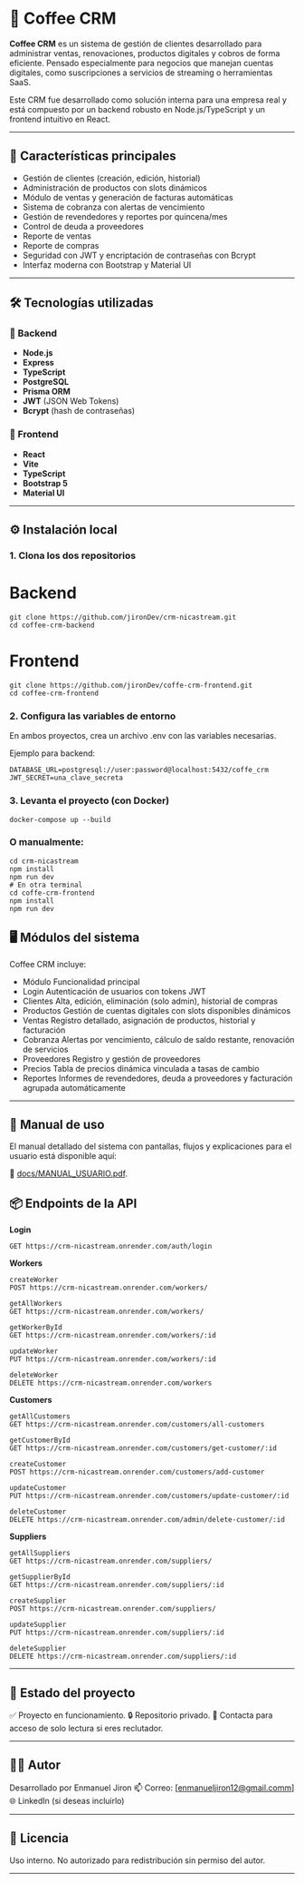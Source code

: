 # 🐶 Coffee CRM

**Coffee CRM** es un sistema de gestión de clientes desarrollado para administrar ventas, renovaciones, productos digitales y cobros de forma eficiente. Pensado especialmente para negocios que manejan cuentas digitales, como suscripciones a servicios de streaming o herramientas SaaS.

Este CRM fue desarrollado como solución interna para una empresa real y está compuesto por un backend robusto en Node.js/TypeScript y un frontend intuitivo en React.

---

## 🚀 Características principales

- Gestión de clientes (creación, edición, historial)
- Administración de productos con slots dinámicos
- Módulo de ventas y generación de facturas automáticas
- Sistema de cobranza con alertas de vencimiento
- Gestión de revendedores y reportes por quincena/mes
- Control de deuda a proveedores
- Reporte de ventas
- Reporte de compras
- Seguridad con JWT y encriptación de contraseñas con Bcrypt
- Interfaz moderna con Bootstrap y Material UI

---

## 🛠️ Tecnologías utilizadas

### 🔧 Backend
- **Node.js**
- **Express**
- **TypeScript**
- **PostgreSQL**
- **Prisma ORM**
- **JWT** (JSON Web Tokens)
- **Bcrypt** (hash de contraseñas)

### 🎨 Frontend
- **React**
- **Vite**
- **TypeScript**
- **Bootstrap 5**
- **Material UI**

---

## ⚙️ Instalación local

### 1. Clona los dos repositorios


# Backend
```
git clone https://github.com/jironDev/crm-nicastream.git
cd coffee-crm-backend
```
# Frontend
```
git clone https://github.com/jironDev/coffe-crm-frontend.git
cd coffee-crm-frontend
```

### 2. Configura las variables de entorno
En ambos proyectos, crea un archivo .env con las variables necesarias.

Ejemplo para backend:
```
DATABASE_URL=postgresql://user:password@localhost:5432/coffe_crm
JWT_SECRET=una_clave_secreta
```

### 3. Levanta el proyecto (con Docker)
```
docker-compose up --build
```

### O manualmente:
```
cd crm-nicastream
npm install
npm run dev
# En otra terminal
cd coffe-crm-frontend
npm install
npm run dev
```


## 🖥️ Módulos del sistema

Coffee CRM incluye:

- Módulo	Funcionalidad principal
- Login	Autenticación de usuarios con tokens JWT
- Clientes	Alta, edición, eliminación (solo admin), historial de compras
- Productos	Gestión de cuentas digitales con slots disponibles dinámicos
- Ventas	Registro detallado, asignación de productos, historial y facturación
- Cobranza	Alertas por vencimiento, cálculo de saldo restante, renovación de servicios
- Proveedores	Registro y gestión de proveedores
- Precios	Tabla de precios dinámica vinculada a tasas de cambio 
- Reportes	Informes de revendedores, deuda a proveedores y facturación agrupada automáticamente 

---

## 📄 Manual de uso
El manual detallado del sistema con pantallas, flujos y explicaciones para el usuario está disponible aquí:

📘 [docs/MANUAL_USUARIO.pdf](https://drive.google.com/file/d/1CUxIL-jdjypzCTg78XAIFp7eTp7JEJzm/view?usp=drive_link).


## 📦 Endpoints de la API

**Login**
```
GET https://crm-nicastream.onrender.com/auth/login
```

**Workers**
```
createWorker
POST https://crm-nicastream.onrender.com/workers/

getAllWorkers
GET https://crm-nicastream.onrender.com/workers/

getWorkerById
GET https://crm-nicastream.onrender.com/workers/:id

updateWorker
PUT https://crm-nicastream.onrender.com/workers/:id

deleteWorker
DELETE https://crm-nicastream.onrender.com/workers
```

**Customers**
```
getAllCustomers
GET https://crm-nicastream.onrender.com/customers/all-customers

getCustomerById
GET https://crm-nicastream.onrender.com/customers/get-customer/:id

createCustomer
POST https://crm-nicastream.onrender.com/customers/add-customer

updateCustomer
PUT https://crm-nicastream.onrender.com/customers/update-customer/:id

deleteCustomer
DELETE https://crm-nicastream.onrender.com/admin/delete-customer/:id
```

**Suppliers**
```
getAllSuppliers
GET https://crm-nicastream.onrender.com/suppliers/

getSupplierById
GET https://crm-nicastream.onrender.com/suppliers/:id

createSupplier
POST https://crm-nicastream.onrender.com/suppliers/

updateSupplier
PUT https://crm-nicastream.onrender.com/suppliers/:id

deleteSupplier
DELETE https://crm-nicastream.onrender.com/suppliers/:id
```






---

##  📌 Estado del proyecto
✅ Proyecto en funcionamiento.
🔒 Repositorio privado.
📧 Contacta para acceso de solo lectura si eres reclutador.

---

## 👨‍💻 Autor
Desarrollado por Enmanuel Jiron
📫 Correo: [enmanueljiron12@gmail.comm]
🌐 LinkedIn (si deseas incluirlo)

---

## 📃 Licencia
Uso interno. No autorizado para redistribución sin permiso del autor.

---





